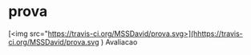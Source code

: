 # prova
[<img src="https://travis-ci.org/MSSDavid/prova.svg>](hhttps://travis-ci.org/MSSDavid/prova.svg
)
Avaliacao
